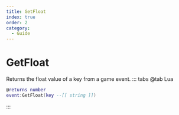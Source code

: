 ```yaml
---
title: GetFloat
index: true
order: 2
category:
  - Guide
---
```


# GetFloat
Returns the float value of a key from a game event.
::: tabs
@tab Lua
```lua
@returns number
event:GetFloat(key --[[ string ]])
```

:::